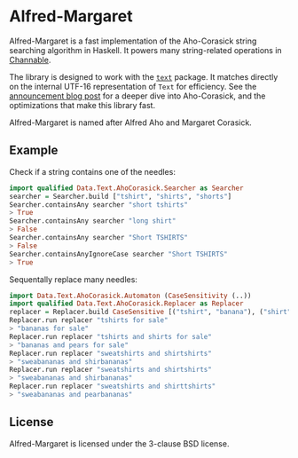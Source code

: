 # Alfred-Margaret

Alfred-Margaret is a fast implementation of the Aho-Corasick string
searching algorithm in Haskell. It powers many string-related operations
in [Channable][channable].

The library is designed to work with the [`text`][text] package. It matches
directly on the internal UTF-16 representation of `Text` for efficiency. See the
[announcement blog post][blog-post] for a deeper dive into Aho-Corasick, and the
optimizations that make this library fast.

Alfred-Margaret is named after Alfred Aho and Margaret Corasick.

## Example

Check if a string contains one of the needles:

```haskell
import qualified Data.Text.AhoCorasick.Searcher as Searcher
searcher = Searcher.build ["tshirt", "shirts", "shorts"]
Searcher.containsAny searcher "short tshirts"
> True
Searcher.containsAny searcher "long shirt"
> False
Searcher.containsAny searcher "Short TSHIRTS"
> False
Searcher.containsAnyIgnoreCase searcher "Short TSHIRTS"
> True
```

Sequentally replace many needles:

```haskell
import Data.Text.AhoCorasick.Automaton (CaseSensitivity (..))
import qualified Data.Text.AhoCorasick.Replacer as Replacer
replacer = Replacer.build CaseSensitive [("tshirt", "banana"), ("shirt", "pear")]
Replacer.run replacer "tshirts for sale"
> "bananas for sale"
Replacer.run replacer "tshirts and shirts for sale"
> "bananas and pears for sale"
Replacer.run replacer "sweatshirts and shirtshirts"
> "sweabananas and shirbananas"
Replacer.run replacer "sweatshirts and shirtshirts"
> "sweabananas and shirbananas"
Replacer.run replacer "sweatshirts and shirttshirts"
> "sweabananas and pearbananas"
```

## License

Alfred-Margaret is licensed under the 3-clause BSD license.

[channable]: https://www.channable.com/
[blog-post]: https://tech.channable.com/TODO
[text]:      https://github.com/haskell/text
